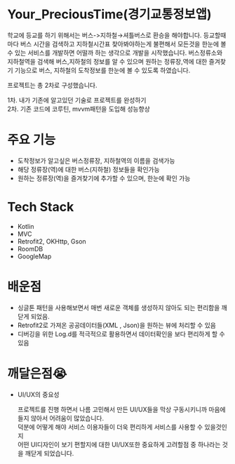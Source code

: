 # Your_PreciousTime(경기교통정보앱)

학교에 등교를 하기 위해서는 버스->지하철→셔틀버스로 환승을 해야합니다. 등교할때마다 버스 시간을 검색하고 지하철시간표 찾아봐야하는게 불편해서 모든것을 한눈에 볼 수 있는 서비스를 개발하면 어떨까 하는 생각으로 개발을 시작했습니다. 버스정류소와 지하철역을 검색해 버스,지하철의 정보를 알 수 있으며  원하는 정류장,역에 대한 즐겨찾기 기능으로 버스, 지하철의 도착정보를 한눈에 볼 수 있도록 하였습니다. 

프로젝트는 총 2차로 구성했습니다. 

1차. 내가 기존에 알고있던 기술로 프로젝트를 완성하기  
2차. 기존 코드에 코루틴, mvvm패턴을 도입해 성능향상





# 주요 기능
* 도착정보가 알고싶은 버스정류장, 지하철역의 이름을 검색가능
* 해당 정류장(역)에 대한 버스(지하철) 정보들을 확인가능
* 원하는 정류장(역)을 즐겨찾기에 추가할 수 있으며, 한눈에 확인 가능



# Tech Stack
* Kotlin
* MVC
* Retrofit2, OKHttp, Gson
* RoomDB
* GoogleMap




# **배운점**
* 싱글톤 패턴을 사용해보면서 매번 새로운 객체를 생성하지 않아도 되는 편리함을 깨닫게 되었음.
* Retrofit2로 가져온 공공데이터들(XML , Json)을 원하는 뷰에 처리할 수 있음
* 디버깅을 위한 Log.d를 적극적으로 활용하면서 데이터확인을 보다 편리하게 할 수 있음



# 깨달은점😭 
* UI/UX의 중요성  
  
  프로젝트를 진행 하면서 나름 고민해서 만든 UI/UX들을 막상 구동시키니까 마음에들지 않아서 어려움이 많았습니다.  
  덕분에 어떻게 해야 서비스 이용자들이 더욱 편리하게 서비스를 사용할 수 있을것인지  
  어떤 UI디자인이 보기 편할지에 대한 UI/UX또한 중요하게 고려할점 중 하나라는 것을 깨닫게 되었습니다.


